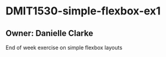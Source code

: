# DMIT1530-simple-flexbox-ex1

## Owner: Danielle Clarke

End of week exercise on simple flexbox layouts
